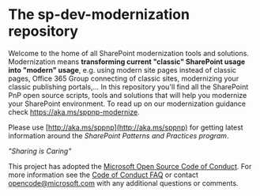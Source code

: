 
# The sp-dev-modernization repository

Welcome to the home of all SharePoint modernization tools and solutions. Modernization means **transforming current "classic" SharePoint usage into "modern" usage**, e.g. using modern site pages instead of classic pages, Office 365 Group connecting of classic sites, modernizing your classic publishing portals,... In this repository you'll find all the SharePoint PnP open source scripts, tools and solutions that will help you modernize your SharePoint environment. To read up on our modernization guidance check https://aka.ms/sppnp-modernize. 

Please use [http://aka.ms/sppnp](http://aka.ms/sppnp) for getting latest information around the *SharePoint Patterns and Practices program*.

*"Sharing is Caring"*

This project has adopted the [Microsoft Open Source Code of Conduct](https://opensource.microsoft.com/codeofconduct/). For more information see the [Code of Conduct FAQ](https://opensource.microsoft.com/codeofconduct/faq/) or contact [opencode@microsoft.com](mailto:opencode@microsoft.com) with any additional questions or comments.